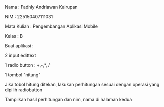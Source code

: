 Nama : Fadhly Andriawan Kairupan

NIM : 225150407111031

Mata Kuliah : Pengembangan Aplikasi Mobile

Kelas : B

Buat aplikasi :

2 input edittext

1 radio button : +,-,*, /

1 tombol "hitung"

Jika tobol hitung ditekan, lakukan perhitungan sesuai dengan operasi yang dipilih radiobutton

Tampilkan hasil perhitungan dan nim, nama di halaman kedua
